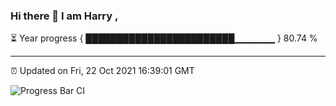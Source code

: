 ### Hi there 👋 I am Harry , 

⏳ Year progress { ████████████████████████▁▁▁▁▁▁ } 80.74 %

---

⏰ Updated on Fri, 22 Oct 2021 16:39:01 GMT

![Progress Bar CI](https://github.com/duykhang68/duykhang68/workflows/Progress%20Bar%20CI/badge.svg)
